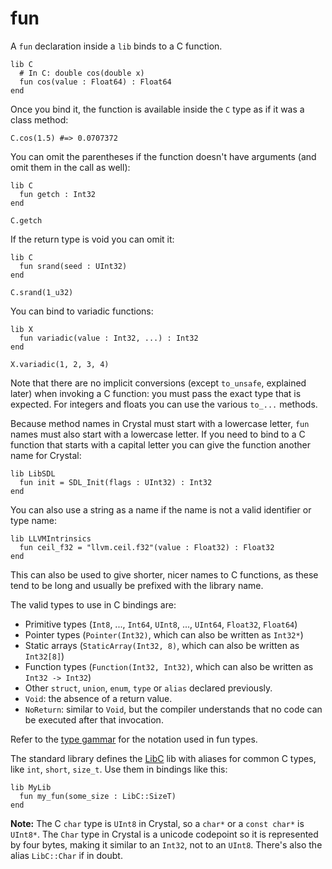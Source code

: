 # fun

A `fun` declaration inside a `lib` binds to a C function.

```crystal
lib C
  # In C: double cos(double x)
  fun cos(value : Float64) : Float64
end
```

Once you bind it, the function is available inside the `C` type as if it was a class method:

```crystal
C.cos(1.5) #=> 0.0707372
```

You can omit the parentheses if the function doesn't have arguments (and omit them in the call as well):

```crystal
lib C
  fun getch : Int32
end

C.getch
```

If the return type is void you can omit it:

```crystal
lib C
  fun srand(seed : UInt32)
end

C.srand(1_u32)
```

You can bind to variadic functions:

```crystal
lib X
  fun variadic(value : Int32, ...) : Int32
end

X.variadic(1, 2, 3, 4)
```

Note that there are no implicit conversions (except `to_unsafe`, explained later) when invoking a C function: you must pass the exact type that is expected. For integers and floats you can use the various `to_...` methods.

Because method names in Crystal must start with a lowercase letter, `fun` names must also start with a lowercase letter. If you need to bind to a C function that starts with a capital letter you can give the function another name for Crystal:

```crystal
lib LibSDL
  fun init = SDL_Init(flags : UInt32) : Int32
end
```

You can also use a string as a name if the name is not a valid identifier or type name:

```crystal
lib LLVMIntrinsics
  fun ceil_f32 = "llvm.ceil.f32"(value : Float32) : Float32
end
```

This can also be used to give shorter, nicer names to C functions, as these tend to be long and usually be prefixed with the library name.

The valid types to use in C bindings are:
* Primitive types (`Int8`, ..., `Int64`, `UInt8`, ..., `UInt64`, `Float32`, `Float64`)
* Pointer types (`Pointer(Int32)`, which can also be written as `Int32*`)
* Static arrays (`StaticArray(Int32, 8)`, which can also be written as `Int32[8]`)
* Function types (`Function(Int32, Int32)`, which can also be written as `Int32 -> Int32`)
* Other `struct`, `union`, `enum`, `type` or `alias` declared previously.
* `Void`: the absence of a return value.
* `NoReturn`: similar to `Void`, but the compiler understands that no code can be executed after that invocation.

Refer to the [type gammar](../type_grammar.html) for the notation used in fun types.

The standard library defines the [LibC](https://github.com/manastech/crystal/blob/master/src/libc.cr) lib with aliases for common C types, like `int`, `short`, `size_t`. Use them in bindings like this:

```crystal
lib MyLib
  fun my_fun(some_size : LibC::SizeT)
end
```

**Note:** The C `char` type is `UInt8` in Crystal, so a `char*` or a `const char*` is `UInt8*`. The `Char` type in Crystal is a unicode codepoint so it is represented by four bytes, making it similar to an `Int32`, not to an `UInt8`. There's also the alias `LibC::Char` if in doubt.
